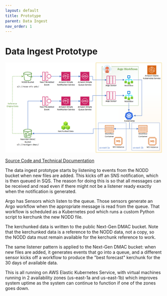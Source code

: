 ```yaml
---
layout: default
title: Prototype
parent: Data Ingest
nav_order: 1
---
```


# Data Ingest Prototype

![Prototype Diagram](modeldata-prototype-diagram.png)

[Source Code and Technical Documentation](https://github.com/asascience-open/nextgen-dmac/tree/main/kerchunk)

The data ingest prototype starts by listening to events from the NODD bucket when new files are added. This kicks off an SNS notification, which is then queued in SQS. The reason for doing this is so that all messages can be received and read even if there might not be a listener ready exactly when the notification is generated.

Argo has Sensors which listen to the queue. Those sensors generate an Argo workflow when the appropriate message is read from the queue. That workflow is scheduled as a Kubernetes pod which runs a custom Python script to kerchunk the new NODD file.

The kerchunked data is written to the public Next-Gen DMAC bucket. Note that the kerchunked data is a reference to the NODD data, not a copy, so the NODD data must remain available for the kerchunk reference to work. 

The same listener pattern is applied to the Next-Gen DMAC bucket: when new files are added, it generates events that go into a queue, and a different sensor kicks off a workflow to produce the "best forecast" kerchunk for the 30 days of available data. 

This is all running on AWS Elastic Kubernetes Service, with virtual machines running in 2 availability zones (us-east-1a and us-east-1b) which improves system uptime as the system can continue to function if one of the zones goes down. 